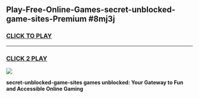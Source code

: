 
## Play-Free-Online-Games-secret-unblocked-game-sites-Premium #8mj3j
<h3>
<a href="https://premium.freeplayer.one?title=secret-unblocked-game-sites&ref=8M">CLICK TO PLAY</a></h3>
<hr>

<h3>
<a href="https://premium.freeplayer.one?title=secret-unblocked-game-sites&ref=8M">CLICK 2 PLAY</a>
  
</h3>

<a href="https://premium.freeplayer.one?title=secret-unblocked-game-sites&ref=8M"><img src="https://clearcache.store/games.png"></a>


**secret-unblocked-game-sites games unblocked: Your Gateway to Fun and Accessible Online Gaming**
